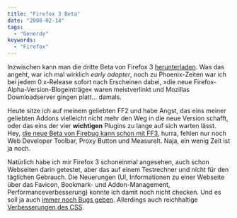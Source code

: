 ```yaml
---
title: "Firefox 3 Beta"
date: "2008-02-14"
tags:
  - "Generde"
keywords:
  - "Firefox"
---
```


Inzwischen kann man die dritte Beta von Firefox 3 [herunterladen](http://www.mozilla.com/en-US/firefox/all-beta.html). Was das angeht, war ich mal wirklich _early adopter_, noch zu Phoenix-Zeiten war ich bei jedem 0.x-Release sofort nach Erscheinen dabei, »die neue Firefox-Alpha-Version-Blogeinträge« waren meistverlinkt und Mozillas Downloadserver gingen platt… damals.

Heute sitze ich auf meinem geliebten FF2 und habe Angst, das eins meiner geliebten Addons vielleicht nicht mehr den Weg in die neue Version schafft, oder das eins der vier **wichtigen** Plugins zu lange auf sich warten lässt. Hey, [die neue Beta von Firebug kann schon mit FF3](http://www.getfirebug.com/blog/2008/02/05/firebug-11-moving-to-getfirebugcom/), hurra, fehlen nur noch Web Developer Toolbar, Proxy Button und MeasureIt. Naja, ein wenig Zeit ist ja noch.

Natürlich habe ich mir Firefox 3 schoneinmal angesehen, auch schon Webseiten darin getestet, aber das auf einem Testrechner und nicht für den täglichen Gebrauch. Die Neuerungen (UI, Informationen zu einer Webseite über das Favicon, Bookmark- und Addon-Management, Performanceverbesserung) konnte ich damit noch nicht checken. Und es soll ja auch [immer noch Bugs geben](http://www.mozilla.com/en-US/firefox/3.0b3/releasenotes/). Allerdings auch reichhaltige [Verbesserungen des CSS](http://developer.mozilla.org/en/docs/CSS_improvements_in_Firefox_3).

